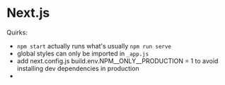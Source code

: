 # Next.js

Quirks:

* `npm start` actually runs what's usually `npm run serve` 
* global styles can only be imported in `_app.js`
* add next.config.js build.env.NPM\__ONLY\__PRODUCTION = 1 to avoid installing dev dependencies in production
* 


